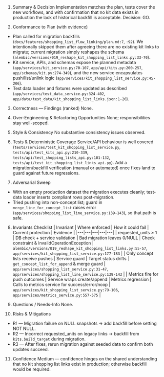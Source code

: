 1) Summary & Decision
Implementation matches the plan, tests cover the new workflows, and with confirmation that no kit data exists in production the lack of historical backfill is acceptable. Decision: GO.

2) Conformance to Plan (with evidence)
- Plan called for migration backfills (`docs/features/shopping_list_flow_linking/plan.md:7`, `:92`). We intentionally skipped them after agreeing there are no existing kit links to migrate; current migration simply reshapes the schema (`alembic/versions/019_reshape_kit_shopping_list_links.py:33-70`).
- Kit service, APIs, and schemas expose the planned metadata (`app/services/kit_service.py:70-107`, `app/api/kits.py:200-257`, `app/schemas/kit.py:274-349`), and the new service encapsulates push/list/unlink logic (`app/services/kit_shopping_list_service.py:45-206`).
- Test data loader and fixtures were updated as described (`app/services/test_data_service.py:324-402`, `app/data/test_data/kit_shopping_list_links.json:1-20`).

3) Correctness — Findings (ranked)
None.

4) Over-Engineering & Refactoring Opportunities
None; responsibilities stay well-scoped.

5) Style & Consistency
No substantive consistency issues observed.

6) Tests & Deterministic Coverage
Service/API behaviour is well covered (`tests/services/test_kit_shopping_list_service.py`, `tests/api/test_kits_api.py:210-339`, `tests/api/test_shopping_lists_api.py:101-132`, `tests/api/test_kit_shopping_list_links_api.py`). Add a migration/backfill verification (manual or automated) once fixes land to guard against future regressions.

7) Adversarial Sweep
- With an empty production dataset the migration executes cleanly; test-data loader inserts compliant rows post-migration.  
- Tried pushing into non-concept list; guard in `merge_line_for_concept_list` raises error (`app/services/shopping_list_line_service.py:139-143`), so that path is safe.

8) Invariants Checklist
| Invariant | Where enforced | How it could fail | Current protection | Evidence |
|---|---|---|---|---|
| requested_units ≥ 1 | DB check + service validation | Bad migration leaves 0/NULL | Check constraint & InvalidOperationException | `alembic/versions/019_reshape_kit_shopping_list_links.py:55-57`, `app/services/kit_shopping_list_service.py:177-183` |
| Only concept lists receive pushes | Service guard | Target status drifts | `get_concept_list_for_append` & merge guard | `app/services/shopping_list_service.py:31-47`, `app/services/shopping_list_line_service.py:139-143` |
| Metrics fire for push outcomes | Service wraps create/append | Metrics regression | Calls to metrics service for success/error/noop | `app/services/kit_shopping_list_service.py:79-106`, `app/services/metrics_service.py:557-575` |

9) Questions / Needs-Info
None.

10) Risks & Mitigations
- R1 — Migration failure on NULL snapshots → add backfill before setting NOT NULL.  
- R2 — Incorrect requested_units on legacy links → backfill from `kits.build_target` during migration.  
- R3 — After fixes, rerun migration against seeded data to confirm both updates succeed.

11) Confidence
Medium — confidence hinges on the shared understanding that no kit shopping list links exist in production; otherwise backfill would be required.
